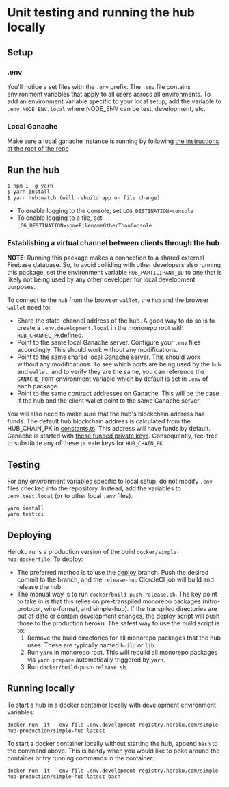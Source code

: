 # Unit testing and running the hub locally

## Setup

### .env

You'll notice a set files with the `.env` prefix. The `.env` file contains environment variables that apply to all users across all environments. To add an environment variable specific to your local setup, add the variable to `.env.NODE_ENV.local` where NODE_ENV can be test, development, etc.

### Local Ganache

Make sure a local ganache instance is running by following [the instructions at the root of the repo](../../readme.md#Development-Flow)

## Run the hub

```
$ npm i -g yarn
$ yarn install
$ yarn hub:watch (will rebuild app on file change)
```

- To enable logging to the console, set `LOG_DESTINATION=console`
- To enable logging to a file, set `LOG_DESTINATION=someFilenameOtherThanConsole`

### Establishing a virtual channel between clients through the hub

**NOTE**: Running this package makes a connection to a shared external Firebase database. So, to avoid colliding with other developers also running this package, set the environment variable `HUB_PARTICIPANT_ID` to one that is likely not being used by any other developer for local development purposes.

To connect to the `hub` from the browser `wallet`, the `hub` and the browser `wallet` need to:

- Share the state-channel address of the hub. A good way to do so is to create a `.env.development.local` in the monorepo root with `HUB_CHANNEL_PK`defined.
- Point to the same local Ganache server. Configure your `.env` files accordingly. This should work without any modifications.
- Point to the same shared local Ganache server. This should work without any modifications. To see which ports are being used by the `hub` and `wallet`, and to verify they are the same, you can reference the `GANACHE_PORT` environment variable which by default is set in `.env` of each package.
- Point to the same contract addresses on Ganache. This will be the case if the hub and the client wallet point to the same Ganache server.

You will also need to make sure that the hub's blockchain address has funds. The default hub blockchain address is calculated from the HUB_CHAIN_PK in [constants.ts](https://github.com/statechannels/monorepo/blob/master/packages/simple-hub/src/constants.ts#L13). This address will have funds by default. Ganache is started with [these funded private keys](https://github.com/statechannels/monorepo/blob/master/packages/devtools/src/constants.ts). Consequently, feel free to substitute any of these private keys for `HUB_CHAIN_PK`.

## Testing

For any environment variables specific to local setup, do not modify `.env` files checked into the repository. Instead, add the variables to `.env.test.local` (or to other local `.env` files).

```
yarn install
yarn test:ci
```

## Deploying

Heroku runs a production version of the build `docker/simple-hub.dockerfile`. To deploy:

- The preferred method is to use the [deploy](https://github.com/statechannels/monorepo/tree/deploy) branch. Push the desired commit to the branch, and the `release-hub` CicrcleCI job will build and release the hub.
- The manual way is to run `docker/build-push-release.sh`. The key point to take in is that this relies on pre-transpiled monorepo packages (nitro-protocol, wire-format, and simple-hub). If the transpiled directories are out of date or contain development changes, the deploy script will push those to the production heroku. The safest way to use the build script is to:
  1. Remove the build directories for all monorepo packages that the hub uses. These are typically named `build` or `lib`.
  1. Run `yarn` in monorepo root. This will rebuild all monorepo packages via `yarn prepare` automatically triggered by `yarn`.
  1. Run `docker/build-push-release.sh`.

## Running locally

To start a hub in a docker container locally with development environment variables:

```
docker run -it --env-file .env.development registry.heroku.com/simple-hub-production/simple-hub:latest
```

To start a docker container locally without starting the hub, append `bash` to the command above. This is handy when you would like to poke around the container or try running commands in the container:

```
docker run -it --env-file .env.development registry.heroku.com/simple-hub-production/simple-hub:latest bash
```
